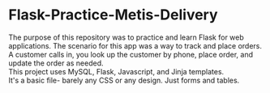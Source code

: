 # Flask-Practice-Metis-Delivery
The purpose of this repository was to practice and learn Flask for web applications.  The scenario for this app was a
way to track and place orders.  A customer calls in, you look up the customer by phone, place order, and update the
order as needed.  
This project uses MySQL, Flask, Javascript, and Jinja templates.  
It's a basic file- barely any CSS or any design. Just forms and tables.
